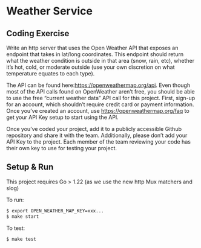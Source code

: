 # Weather Service

## Coding Exercise                                            

Write an http server that uses the Open Weather API that exposes an endpoint that takes in lat/long coordinates. This endpoint should return what the weather condition is outside in that area (snow, rain, etc), whether it’s hot, cold, or moderate outside (use your own discretion on what temperature equates to each type).

The API can be found here:https://openweathermap.org/api. Even though most of the API calls found on OpenWeather aren’t free, you should be able to use the free “current weather data” API call for this project.  First, sign-up for an account, which shouldn’t require credit card or payment information.  Once you’ve created an account, use https://openweathermap.org/faq to get your API Key setup to start using the API.

Once you’ve coded your project, add it to a publicly accessible Github repository and share it with the team.  Additionally, please don’t add your API Key to the project.  Each member of the team reviewing your code has their own key to use for testing your project. 

## Setup & Run
This project requires Go > 1.22 (as we use the new http Mux matchers and slog)

To run:
```sh
$ export OPEN_WEATHER_MAP_KEY=xxx...
$ make start
```

To test:
```sh
$ make test
```